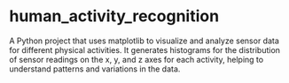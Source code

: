 # human_activity_recognition
A Python project that uses matplotlib to visualize and analyze sensor data for different physical activities. It generates histograms for the distribution of sensor readings on the x, y, and z axes for each activity, helping to understand patterns and variations in the data.
